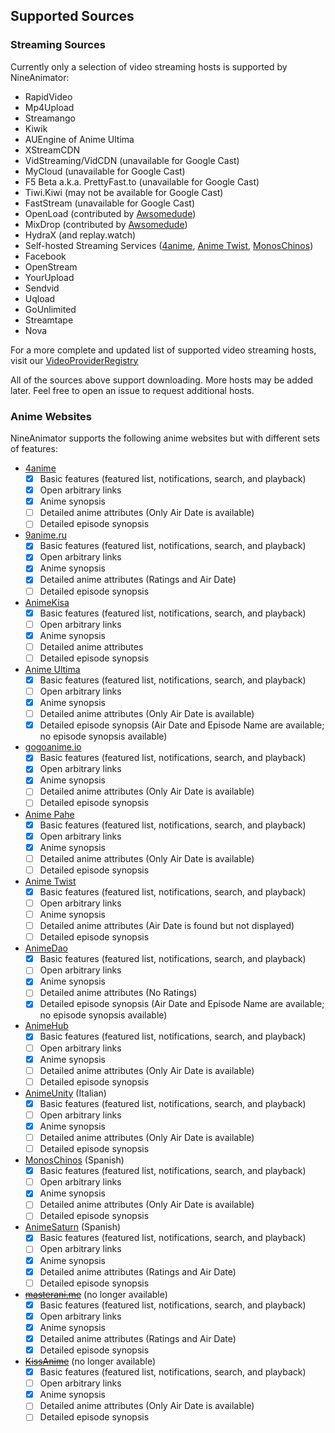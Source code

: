 ## Supported Sources

### Streaming Sources

Currently only a selection of video streaming hosts is supported by NineAnimator:

- RapidVideo
- Mp4Upload
- Streamango
- Kiwik
- AUEngine of Anime Ultima
- XStreamCDN
- VidStreaming/VidCDN (unavailable for Google Cast)
- MyCloud (unavailable for Google Cast)
- F5 Beta a.k.a. PrettyFast.to (unavailable for Google Cast)
- Tiwi.Kiwi (may not be available for Google Cast)
- FastStream (unavailable for Google Cast)
- OpenLoad (contributed by [Awsomedude](https://github.com/SuperMarcus/NineAnimator/pull/10))
- MixDrop (contributed by [Awsomedude](https://github.com/SuperMarcus/NineAnimator/pull/95))
- HydraX (and replay.watch)
- Self-hosted Streaming Services ([4anime](//4anime.to), [Anime Twist](//twist.moe), [MonosChinos](https://monoschinos.com/))
- Facebook
- OpenStream
- YourUpload
- Sendvid
- Uqload
- GoUnlimited
- Streamtape
- Nova

For a more complete and updated list of supported video streaming hosts, visit our [VideoProviderRegistry](https://github.com/SuperMarcus/NineAnimator/blob/master/NineAnimator/Models/Media/Parser/VideoProviderRegistry.swift#L28)


All of the sources above support downloading. More hosts may be added later.
Feel free to open an issue to request additional hosts.

### Anime Websites

NineAnimator supports the following anime websites but with different sets
of features:

- [4anime](https://4anime.to)
    - [x] Basic features (featured list, notifications, search, and playback)
    - [x] Open arbitrary links
    - [x] Anime synopsis
    - [ ] Detailed anime attributes (Only Air Date is available)
    - [ ] Detailed episode synopsis
- [9anime.ru](https://9anime.ru)
    - [x] Basic features (featured list, notifications, search, and playback)
    - [x] Open arbitrary links
    - [x] Anime synopsis
    - [x] Detailed anime attributes (Ratings and Air Date)
    - [ ] Detailed episode synopsis
- [AnimeKisa](https://animekisa.tv)
    - [x] Basic features (featured list, notifications, search, and playback)
    - [ ] Open arbitrary links
    - [x] Anime synopsis
    - [ ] Detailed anime attributes
    - [ ] Detailed episode synopsis
- [Anime Ultima](https://animeultima.eu)
    - [x] Basic features (featured list, notifications, search, and playback)
    - [ ] Open arbitrary links
    - [x] Anime synopsis
    - [ ] Detailed anime attributes (Only Air Date is available)
    - [x] Detailed episode synopsis (Air Date and Episode Name are available; no episode synopsis available)
- [gogoanime.io](https://gogoanime.io)
    - [x] Basic features (featured list, notifications, search, and playback)
    - [x] Open arbitrary links
    - [x] Anime synopsis
    - [ ] Detailed anime attributes (Only Air Date is available)
    - [ ] Detailed episode synopsis
- [Anime Pahe](https://animepahe.com)
    - [x] Basic features (featured list, notifications, search, and playback)
    - [x] Open arbitrary links
    - [x] Anime synopsis
    - [ ] Detailed anime attributes (Only Air Date is available)
    - [ ] Detailed episode synopsis
- [Anime Twist](https://twist.moe)
    - [x] Basic features (featured list, notifications, search, and playback)
    - [ ] Open arbitrary links
    - [ ] Anime synopsis
    - [ ] Detailed anime attributes (Air Date is found but not displayed)
    - [ ] Detailed episode synopsis
- [AnimeDao](https://animedao.com)
    - [x] Basic features (featured list, notifications, search, and playback)
    - [ ] Open arbitrary links
    - [x] Anime synopsis
    - [ ] Detailed anime attributes (No Ratings)
    - [x] Detailed episode synopsis (Air Date and Episode Name are available; no episode synopsis available)
- [AnimeHub](https://animehub.ac)
    - [x] Basic features (featured list, notifications, search, and playback)
    - [ ] Open arbitrary links
    - [x] Anime synopsis
    - [ ] Detailed anime attributes (Only Air Date is available)
    - [ ] Detailed episode synopsis
- [AnimeUnity](https://animeunity.it) (Italian)
    - [x] Basic features (featured list, notifications, search, and playback)
    - [ ] Open arbitrary links
    - [x] Anime synopsis
    - [ ] Detailed anime attributes (Only Air Date is available)
    - [ ] Detailed episode synopsis
- [MonosChinos](https://monoschinos.com) (Spanish)
    - [x] Basic features (featured list, notifications, search, and playback)
    - [ ] Open arbitrary links
    - [x] Anime synopsis
    - [ ] Detailed anime attributes (Only Air Date is available)
    - [ ] Detailed episode synopsis
 - [AnimeSaturn](https://animesaturn.com) (Spanish)
    - [x] Basic features (featured list, notifications, search, and playback)
    - [ ] Open arbitrary links
    - [x] Anime synopsis
    - [x] Detailed anime attributes (Ratings and Air Date)
    - [ ] Detailed episode synopsis
- ~~[masterani.me](https://masterani.me)~~ (no longer available)
    - [x] Basic features (featured list, notifications, search, and playback)
    - [x] Open arbitrary links
    - [x] Anime synopsis
    - [x] Detailed anime attributes (Ratings and Air Date)
    - [x] Detailed episode synopsis
- ~~[KissAnime](https://kissanime.ru)~~ (no longer available)
    - [x] Basic features (featured list, notifications, search, and playback)
    - [ ] Open arbitrary links
    - [x] Anime synopsis
    - [ ] Detailed anime attributes (Only Air Date is available)
    - [ ] Detailed episode synopsis
